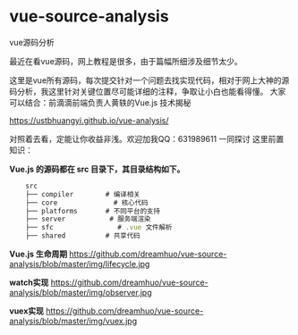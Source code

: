 # vue-source-analysis
vue源码分析

最近在看vue源码，网上教程是很多，由于篇幅所细涉及细节太少。

这里是vue所有源码，每次提交针对一个问题去找实现代码，相对于网上大神的源码分析，我这里针对关键位置尽可能详细的注释，争取让小白也能看得懂。
大家可以结合：前滴滴前端负责人黄轶的Vue.js 技术揭秘

https://ustbhuangyi.github.io/vue-analysis/

对照着去看，定能让你收益非浅。欢迎加我QQ：631989611 一同探讨
这里前置知识：

**Vue.js 的源码都在 src 目录下，其目录结构如下。**

```javascript
    src
    ├── compiler        # 编译相关
    ├── core              # 核心代码
    ├── platforms       # 不同平台的支持
    ├── server           # 服务端渲染
    ├── sfc                # .vue 文件解析
    ├── shared          # 共享代码

```

**Vue.js 生命周期**
https://github.com/dreamhuo/vue-source-analysis/blob/master/img/lifecycle.jpg

**watch实现**
https://github.com/dreamhuo/vue-source-analysis/blob/master/img/observer.jpg

**vuex实现**
https://github.com/dreamhuo/vue-source-analysis/blob/master/img/vuex.jpg
